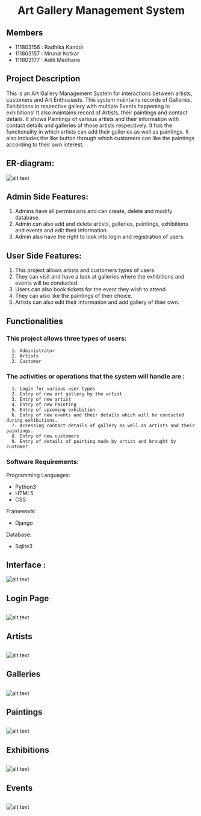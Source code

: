 <h1 Align= "center">Art Gallery Management System </h1>

## Members

- 111803156 : Radhika Kandoi
- 111803157 : Mrunal Kotkar
- 111803177 : Aditi Medhane

## Project Description

This is an Art Gallery Management System for interactions between artists, customers and Art Enthusiasts. This system maintains records of Galleries, Exhibitions in respective gallery with multiple Events happening in exhibitions! It also maintains record of Artists, their paintings and contact details. It shows Paintings of various artists and their information with contact details and galleries of those artists respectively. It has the functionality in which artists can add their galleries as well as paintings. It also includes the like button through which customers can like the paintings according to their own interest.

## ER-diagram:

![alt text](https://github.com/MrunalKotkar/Art-Gallery/blob/main/art_gallery/ERDiagram.png)

## Admin Side Features:

1. Admins have all permissions and can create, delete and modify database.
2. Admin can also add and delete artists, galleries, paintings, exhibitions and events and edit their information.
3. Admin also have the right to look into login and registration of users.


## User Side Features:

1. This project allows artists and customers types of users.
2. They can visit and have a look at galleries where the exhibitions and events will be conducted.
3. Users can also book tickets for the event they wish to attend.
4. They can also like the paintings of their choice.
5. Artists can also edit their information and add gallery of thier own.


## Functionalities 

### This project allows three types of users:
      
      1. Administrator
      2. Artists
      3. Customer

### The activities or operations that the  system will handle are :
      
      1. Login for various user types
      2. Entry of new art gallery by the artist
      3. Entry of new artist
      4. Entry of new Painting
      5. Entry of upcoming exhibition
      6. Entry of new events and their details which will be conducted during exhibitions.
      7. Accessing contact details of gallery as well as artists and their paintings.
      8. Entry of new customers
      9. Entry of details of painting made by artist and brought by customer.
    
### Software Requirements:
	
Programming Languages:
- Python3
- HTML5
- CSS

Framework:
- Django

Database:
- Sqlite3 

## Interface :

![alt text](art_gallery/Snapshots/HomePage.png)

## Login Page
##

![alt text](art_gallery/Snapshots/LoginUser.png)

## Artists
##

![alt text](art_gallery/Snapshots/Artists.png)


## Galleries
##

![alt text](art_gallery/Snapshots/Galleries.png)

## Paintings
##

![alt text](art_gallery/Snapshots/Paintings.png)

## Exhibitions
##

![alt text](art_gallery/Snapshots/Exhibitions.png)

## Events
##

![alt text](art_gallery/Snapshots/Event_add.png)
